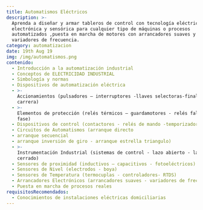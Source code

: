 ```yaml
---
title: Automatismos Eléctricos
description: >-
  Aprenda a diseñar y armar tableros de control con tecnología eléctrica
  electrónica y sensórica para cualquier tipo de máquinas o procesos
  automatizados ,puesta en marcha de motores con arrancadores suaves y
  variadores de frecuencia.
category: automatizacion
date: 19th Aug 19
img: /img/automatismos.png
contenido:
  - Introducción a la automatización industrial
  - Conceptos de ELECTRICIDAD INDUSTRIAL
  - Simbología y normas
  - Dispositivos de automatización eléctrica
  - >-
    Accionamientos (pulsadores – interruptores -llaves selectoras-finales de
    carrera)
  - >-
    Elementos de protección (relés térmicos – guardamotores - relés falta de
    fase)
  - Dispositivos de control (contactores - relés de mando -temporizadores)
  - Circuitos de Automatismos (arranque directo
  - arranque secuencial
  - arranque inversión de giro - arranque estrella triangulo)
  - >-
    Instrumentación Industrial (sistemas de control - lazo abierto - lazo
    cerrado)
  - Sensores de proximidad (inductivos – capacitivos - fotoeléctricos)
  - Sensores de Nivel (electrodos - boya)
  - Sensores de Temperatura (termocuplas - controladores- RTDS)
  - Arrancadores Electrónicos (arrancadores suaves - variadores de frecuencia)
  - Puesta en marcha de procesos reales
requisitosRecomendados:
  - Conocimientos de instalaciones eléctricas domiciliarias
---
```


